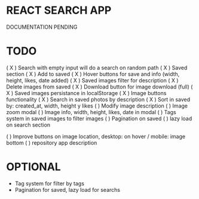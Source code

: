 # REACT SEARCH APP

DOCUMENTATION PENDING

# TODO

( X ) Search with empty input will do a search on random path
( X ) Saved section
( X ) Add to saved
( X ) Hover buttons for save and info (width, height, likes, date added)
( X ) Saved images filter for description
( X ) Delete images from saved
( X ) Download button for image download (full)
( X ) Saved images persistance in localStorage
( X ) Image buttons functionality
( X ) Search in saved photos by description
( X ) Sort in saved by: created_at, width, height y likes
(   ) Modify image description
(   ) Image zoom modal 
(   ) Image info, width, height, likes, date in modal 
(   ) Tags system in saved images to filter images
(   ) Pagination on saved
(   ) lazy load on search section

(   ) Improve buttons on image location, desktop: on hover / mobile: image bottom
(   ) repository app description

# OPTIONAL

- Tag system for filter by tags
- Pagination for saved, lazy load for searchs